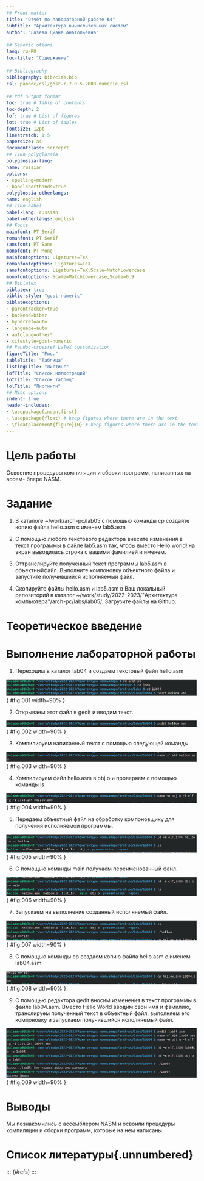 ```yaml
---
## Front matter
title: "Отчёт по лабораторной работе №4"
subtitle: "Архитектура вычислительных систем"
author: "Лазева Диана Анатольевна"

## Generic otions
lang: ru-RU
toc-title: "Содержание"

## Bibliography
bibliography: bib/cite.bib
csl: pandoc/csl/gost-r-7-0-5-2008-numeric.csl

## Pdf output format
toc: true # Table of contents
toc-depth: 2
lof: true # List of figures
lot: true # List of tables
fontsize: 12pt
linestretch: 1.5
papersize: a4
documentclass: scrreprt
## I18n polyglossia
polyglossia-lang:
name: russian
options:
- spelling=modern
- babelshorthands=true
polyglossia-otherlangs:
name: english
## I18n babel
babel-lang: russian
babel-otherlangs: english
## Fonts
mainfont: PT Serif
romanfont: PT Serif
sansfont: PT Sans
monofont: PT Mono
mainfontoptions: Ligatures=TeX
romanfontoptions: Ligatures=TeX
sansfontoptions: Ligatures=TeX,Scale=MatchLowercase
monofontoptions: Scale=MatchLowercase,Scale=0.9
## Biblatex
biblatex: true
biblio-style: "gost-numeric"
biblatexoptions:
- parentracker=true
- backend=biber
- hyperref=auto
- language=auto
- autolang=other*
- citestyle=gost-numeric
## Pandoc-crossref LaTeX customization
figureTitle: "Рис."
tableTitle: "Таблица"
listingTitle: "Листинг"
lofTitle: "Список иллюстраций"
lotTitle: "Список таблиц"
lolTitle: "Листинги"
## Misc options
indent: true
header-includes:
- \usepackage{indentfirst}
- \usepackage{float} # keep figures where there are in the text
- \floatplacement{figure}{H} # keep figures where there are in the text
---
```


# Цель работы

Освоение процедуры компиляции и сборки программ, написанных на ассем-
блере NASM.

# Задание

1. В каталоге ~/work/arch-pc/lab05 с помощью команды cp создайте копию файла hello.asm с именем lab5.asm

2. С помощью любого текстового редактора внесите изменения в текст программы в файле lab5.asm так, чтобы вместо Hello world! на экран выводилась строка с вашими фамилией и именем.

3. Оттранслируйте полученный текст программы lab5.asm в объектныйфайл. Выполните компоновку объектного файла и запустите получившийся исполняемый файл.

4. Скопируйте файлы hello.asm и lab5.asm в Ваш локальный репозиторий в каталог ~/work/study/2022-2023/"Архитектура компьютера"/arch-pc/labs/lab05/. Загрузите файлы на Github.


# Теоретическое введение

# Выполнение лабораторной работы

1. Переходим в каталог lab04 и создаем текстовый файл hello.asm

![Создание файла hello.asm](image/1.png){ #fig:001 width=90% }

2. Открываем этот файл в gedit и вводим текст.

![Открытие файла](image/2.png){ #fig:002 width=90% }


3. Компилируем написанный текст с помощью следующей команды.

![Компиляция текста](image/3.png){ #fig:003 width=90% }

4. Компилируем файл hello.asm в obj.o и проверяем с помощью команды ls

![Компиляция файла](image/4.png){ #fig:004 width=90% }

5. Передаем объектный файл на обработку компоновщику для получения исполняемой программы.

![Обработка файла](image/5.png){ #fig:005 width=90% }

6. С помощью команды main получаем переименованный файл.

![Команда main](image/6.png){ #fig:006 width=90% }

7. Запускаем на выполнение созданный исполняемый файл.

![Запускаем файл](image/7.png){ #fig:007 width=90% }

8. С помощью команды cp создаем копию файла hello.asm с именем lab04.asm

![Создание копии файла hello.asm](image/8.png){ #fig:008 width=90% }

9. C помощью редактора gedit вносим изменения в текст программы в файле lab04.asm. Вместо Hello World вводим свои имя и фамилию, транслируем полученный текст в объектный файл, выполняем его компоновку и запускаем получившийся исполняемый файл.

![Запуск файла lab04.asm](image/9.png){ #fig:009 width=90% }

# Выводы

Мы познакомились с ассемблером NASM и освоили процедуры компиляции и сборки программ, которые на нем написаны.

# Список литературы{.unnumbered}

::: {#refs}
:::
